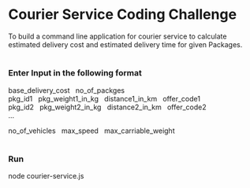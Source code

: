 # Courier Service Coding Challenge

To build a command line application for courier service to calculate estimated delivery cost and estimated delivery time for given Packages.
#
### Enter Input in the following format
base_delivery_cost &nbsp; no_of_packges <br>
pkg_id1 &nbsp; pkg_weight1_in_kg &nbsp; distance1_in_km &nbsp; offer_code1 <br>
pkg_id2 &nbsp; pkg_weight2_in_kg &nbsp; distance2_in_km &nbsp; offer_code2 <br>
...<br>

no_of_vehicles &nbsp; max_speed &nbsp; max_carriable_weight
#
### Run
node courier-service.js
